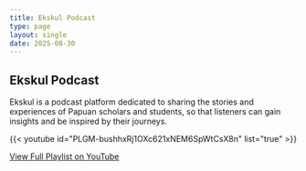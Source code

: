 ```yaml
---
title: Ekskul Podcast
type: page
layout: single
date: 2025-08-30
---
```


## Ekskul Podcast

Ekskul is a podcast platform dedicated to sharing the stories and experiences of Papuan scholars and students, so that listeners can gain insights and be inspired by their journeys.

{{< youtube id="PLGM-bushhxRj1OXc621xNEM6SpWtCsX8n" list="true" >}}

[View Full Playlist on YouTube](https://www.youtube.com/playlist?list=PLGM-bushhxRj1OXc621xNEM6SpWtCsX8n)